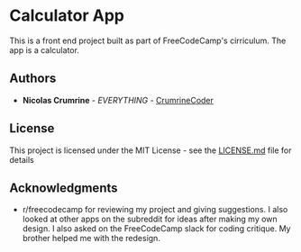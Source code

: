 # Calculator App

This is a front end project built as part of FreeCodeCamp's cirriculum. The app is a calculator. 

## Authors

* **Nicolas Crumrine** - *EVERYTHING* - [CrumrineCoder](https://github.com/CrumrineCoder)

## License

This project is licensed under the MIT License - see the [LICENSE.md](LICENSE.md) file for details

## Acknowledgments

* r/freecodecamp for reviewing my project and giving suggestions. I also looked at other  apps on the subreddit for ideas after making my own design. I also asked on the FreeCodeCamp slack for coding critique. My brother helped me with the redesign. 
